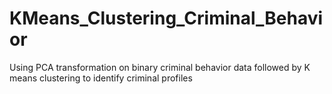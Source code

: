 # KMeans_Clustering_Criminal_Behavior
Using PCA transformation on binary criminal behavior data followed by K means clustering to identify criminal profiles 
